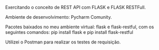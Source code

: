 Exercitando o conceito de REST API com FLASK e FLASK RESTFull. 

Ambiente de desenvolvimento: Pycharm Comunity.

Pacotes baixados no meu ambiente virtual:
flask e flask-restful, com os seguintes comandos:
pip install flask e
pip install flask-restful

Utilizei o Postman para realizar os testes de requisição.

